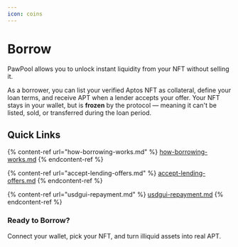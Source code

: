 ```yaml
---
icon: coins
---
```


# Borrow

PawPool allows you to unlock instant liquidity from your NFT without selling it.

As a borrower, you can list your verified Aptos NFT as collateral, define your loan terms, and receive APT when a lender accepts your offer. Your NFT stays in your wallet, but is **frozen** by the protocol — meaning it can't be listed, sold, or transferred during the loan period.

## Quick Links

{% content-ref url="how-borrowing-works.md" %}
[how-borrowing-works.md](how-borrowing-works.md)
{% endcontent-ref %}

{% content-ref url="accept-lending-offers.md" %}
[accept-lending-offers.md](accept-lending-offers.md)
{% endcontent-ref %}

{% content-ref url="usdgui-repayment.md" %}
[usdgui-repayment.md](usdgui-repayment.md)
{% endcontent-ref %}

### Ready to Borrow?

Connect your wallet, pick your NFT, and turn illiquid assets into real APT.
